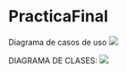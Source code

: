 # PracticaFinal
Diagrama de casos de uso
<img src="https://i.gyazo.com/ea906e8dc54e4eda4bad4f5192591d58.png" style="max-width:100%;">

DIAGRAMA DE CLASES:
<img src="https://i.gyazo.com/78db373f843adfa1e6623f5690ce7420.png" style="max-width:100%;">
